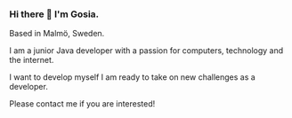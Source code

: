 ### Hi there 👋 I'm Gosia.

Based in Malmö, Sweden.

I am a junior Java developer with a passion for computers, technology and the internet.

I want to develop myself I am ready to take on new challenges as a developer. 

Please contact me if you are interested!



<!--
**margareta75/margareta75** is a ✨ _special_ ✨ repository because its `README.md` (this file) appears on your GitHub profile.

Here are some ideas to get you started:

- 🔭 I’m currently working on ...
- 🌱 I’m currently learning ...
- 👯 I’m looking to collaborate on ...
- 🤔 I’m looking for help with ...
- 💬 Ask me about ...
- 📫 How to reach me: ...
- 😄 Pronouns: ...
- ⚡ Fun fact: ...
-->

